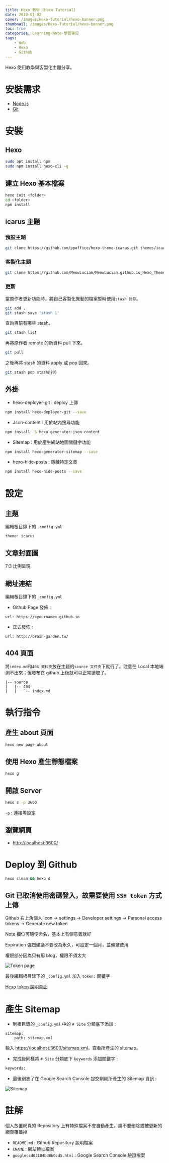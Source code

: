 ```yaml
---
title: Hexo 教學 (Hexo Tutorial)
date: 2018-01-02
cover: /images/Hexo-Tutorial/hexo-banner.png
thumbnail: /images/Hexo-Tutorial/hexo-banner.png
toc: true
categories: Learning-Note-學習筆記
tags:
    - Web
    - Hexo
    - Github
---
```


Hexo 使用教學與客製化主題分享。

<!-- more -->

# 安裝需求
* [Node.js](https://nodejs.org/en/)
* [Git](https://git-scm.com/)

# 安裝

## Hexo
```bash
sudo apt install npm
sudo npm install hexo-cli -g
```

## 建立 Hexo 基本檔案
```bash
hexo init <folder>
cd <folder>
npm install
```

## icarus 主題

### 預設主題
```bash
git clone https://github.com/ppoffice/hexo-theme-icarus.git themes/icarus
```

### 客製化主題
```bash
git clone https://github.com/MeowLucian/MeowLucian.github.io_Hexo_Theme.git themes/icarus
```

### 更新

當原作者更新功能時，將自己客製化異動的檔案暫時使用`stash 封存`。

```bash
git add .
git stash save 'stash 1'
```

查詢目前有哪些 stash。

```bash
git stash list
```

再將原作者 remote 的新資料 pull 下來。

```bash
git pull
```

之後再將 stash 的資料 apply 或 pop 回來。

```bash
git stash pop stash@{0}
```

## 外掛
* hexo-deployer-git : deploy 上傳
```bash
npm install hexo-deployer-git --save
```

* Json-content : 用於站內搜尋功能
```bash
npm install -S hexo-generator-json-content
```

* Sitemap : 用於產生網站地圖關鍵字功能
```bash
npm install hexo-generator-sitemap --save
```

* hexo-hide-posts : 隱藏特定文章
```bash
npm install hexo-hide-posts --save
```

# 設定

## 主題
編輯根目錄下的 `_config.yml`
```
theme: icarus
```

## 文章封面圖
7:3 比例呈現

## 網址連結
編輯根目錄下的 `_config.yml`
* Github Page 發佈 :
```
url: https://<yourname>.github.io
```
* 正式發佈 :
```
url: http://brain-garden.tw/
```

## 404 頁面

將`index.md`和`404 資料夾`放在主題的`source 文件夾`下就行了。注意在 Local 本地端測不出來；但發布在 github 上後就可以正常讀取了。

```
|-- source
|   |-- 404
|   |   `-- index.md
```

# 執行指令

## 產生 about 頁面
```bash
hexo new page about
```

## 使用 Hexo 產生靜態檔案
```bash
hexo g
```

## 開啟 Server
```bash
hexo s -p 3600
```
`-p` : 連接埠設定

## 瀏覽網頁
* [http://localhost:3600/](http://localhost:3600/)

# Deploy 到 Github
```bash
hexo clean && hexo d
```

## Git 已取消使用密碼登入，故需要使用 `SSH token` 方式上傳

Github 右上角個人 Icon -> settings -> Developer settings -> Personal access tokens -> Generate new token

Note 欄位可隨便命名，基本上有個意義就好

Expiration 強烈建議不要改為永久，可設定一個月，並頻繁使用

權限部分因為只有用 blog，權限不須太大

![Token page](/images/Hexo-Tutorial/git_token.JPG)

最後編輯根目錄下的 `_config.yml` 加入 `token:` 關鍵字

[Hexo token 說明頁面](https://hexo.io/docs/one-command-deployment.html)

# 產生 Sitemap
* 到根目錄的 `_config.yml` 中的 `# Site` 分類底下添加 :
```
sitemap:
    path: sitemap.xml
```
輸入 [https://localhost:3600/sitemap.xml](https://localhost:3600/sitemap.xml)，查看所產生的 sitemap。

* 完成後同樣將 `# Site` 分類底下 `keywords` 添加關鍵字 :
```bash
keywords:
```

* 最後別忘了在 Google Search Console 提交剛剛所產生的 Sitemap 資訊 :

![Sitemap](/images/Hexo-Tutorial/Sitemap.PNG)

# 註解
個人放置網頁的 Repository 上有特殊檔案不會自動產生，請不要刪除或被更新的網頁覆蓋掉
* `README.md` : Github Repository 說明檔案
* `CNAME` : 網站轉址檔案
* `googleccd03104bd8b0cd5.html` : Google Search Console 驗證檔案